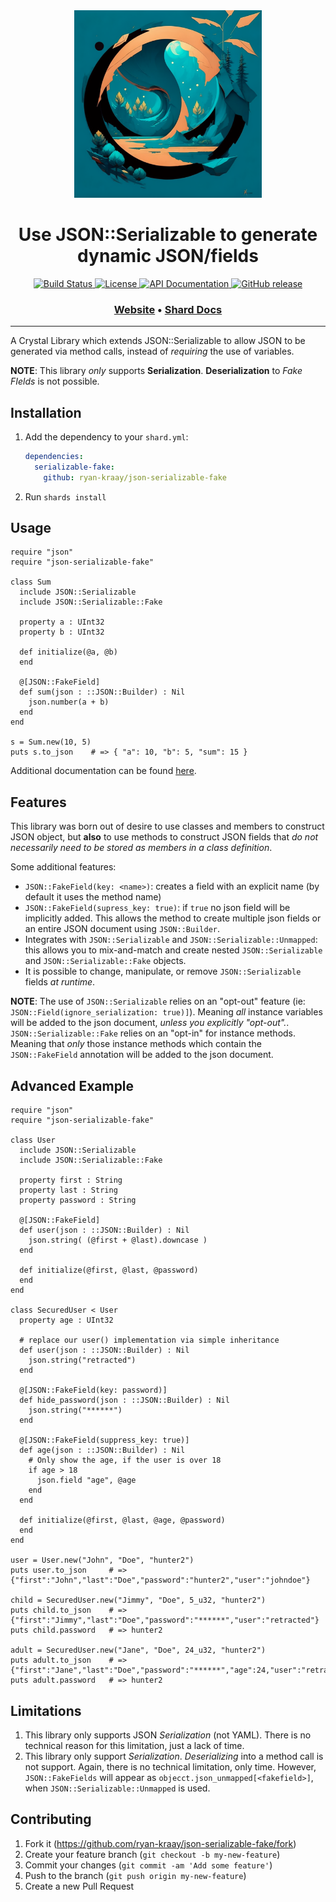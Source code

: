 <div align="center">
  <a href="https://github.com/ryan-kraay/json-serializable-fake/" target="_blank" rel="noopener noreferrer">
    <img width="300" src="https://raw.githubusercontent.com/ryan-kraay/json-serializable-fake/master/assets/logo.png" alt="Logo">
  </a>
  
  <h1>Use JSON::Serializable to generate dynamic JSON/fields</h1>
  
  <p>
    <a href="https://github.com/ryan-kraay/json-serializable-fake/actions/workflows/ci.yml">
      <img src="https://github.com/ryan-kraay/json-serializable-fake/actions/workflows/ci.yml/badge.svg" alt="Build Status">
    </a>
    <a href="https://github.com/ryan-kraay/json-serializable-fake/blob/main/LICENSE">
      <img src="https://img.shields.io/github/license/ryan-kraay/json-serializable-fake.svg" alt="License">
    </a>
    <a href="https://ryan-kraay.github.io/json-serializable-fake/index.html">
      <img src="https://img.shields.io/badge/documentation-API-f06" alt="API Documentation">
    </a>
    <a href="https://github.com/ryan-kraay/json-serializable-fake/releases">
      <img src="https://img.shields.io/github/release/ryan-kraay/json-serializable-fake.svg" alt="GitHub release">
    </a>
  </p>

  <h3>
    <a href="https://github.com/ryan-kraay/json-serializable-fake/">Website</a>
    <span> • </span>
    <a href="https://ryan-kraay.github.io/json-serializable-fake/index.html">Shard Docs</a>
  </h3>
</div>

<hr/>


A Crystal Library which extends JSON::Serializable to allow JSON to be generated via method calls, instead of _requiring_ the use of variables.

**NOTE**:  This library _only_ supports **Serialization**.  **Deserialization** to _Fake FIelds_ is not possible.

## Installation

1. Add the dependency to your `shard.yml`:

   ```yaml
   dependencies:
     serializable-fake:
       github: ryan-kraay/json-serializable-fake
   ```

2. Run `shards install`

## Usage

```crystal
require "json"
require "json-serializable-fake"

class Sum
  include JSON::Serializable
  include JSON::Serializable::Fake

  property a : UInt32
  property b : UInt32

  def initialize(@a, @b)
  end

  @[JSON::FakeField]
  def sum(json : ::JSON::Builder) : Nil
    json.number(a + b)
  end
end

s = Sum.new(10, 5)
puts s.to_json    # => { "a": 10, "b": 5, "sum": 15 }
```

Additional documentation can be found [here](https://ryan-kraay.github.io/json-serializable-fake/JSON/Serializable/Fake.html).

## Features

This library was born out of desire to use classes and members to construct JSON object, but **also** to use methods to construct JSON fields that _do not necessarily need to be stored as members in a class definition_.

Some additional features:
* `JSON::FakeField(key: <name>)`:  creates a field with an explicit name (by default it uses the method name)
* `JSON::FakeField(supress_key: true)`:  if `true` no json field will be implicitly added.  This allows the method to create multiple json fields or an entire JSON document using `JSON::Builder`.
* Integrates with `JSON::Serializable` and `JSON::Serializable::Unmapped`:  this allows you to mix-and-match and create nested `JSON::Serializable` and `JSON::Serializable::Fake` objects.
* It is possible to change, manipulate, or remove `JSON::Serializable` fields _at runtime_.

**NOTE**:  The use of `JSON::Serializable` relies on an "opt-out" feature (ie: `JSON::Field(ignore_serialization: true)]`).  Meaning _all_ instance variables will be added to the json document, _unless you explicitly "opt-out"._.  `JSON::Serializable::Fake` relies on an "opt-in" for instance methods.  Meaning that _only_ those instance methods which contain the `JSON::FakeField` annotation will be added to the json document.

## Advanced Example

```crystal
require "json"
require "json-serializable-fake"

class User
  include JSON::Serializable
  include JSON::Serializable::Fake

  property first : String
  property last : String
  property password : String

  @[JSON::FakeField]
  def user(json : ::JSON::Builder) : Nil
    json.string( (@first + @last).downcase )
  end

  def initialize(@first, @last, @password)
  end
end

class SecuredUser < User
  property age : UInt32

  # replace our user() implementation via simple inheritance
  def user(json : ::JSON::Builder) : Nil
    json.string("retracted")
  end

  @[JSON::FakeField(key: password)]
  def hide_password(json : ::JSON::Builder) : Nil
    json.string("******")
  end

  @[JSON::FakeField(suppress_key: true)]
  def age(json : ::JSON::Builder) : Nil
    # Only show the age, if the user is over 18
    if age > 18
      json.field "age", @age
    end
  end

  def initialize(@first, @last, @age, @password)
  end
end

user = User.new("John", "Doe", "hunter2")
puts user.to_json     # => {"first":"John","last":"Doe","password":"hunter2","user":"johndoe"}

child = SecuredUser.new("Jimmy", "Doe", 5_u32, "hunter2")
puts child.to_json    # => {"first":"Jimmy","last":"Doe","password":"******","user":"retracted"}
puts child.password   # => hunter2

adult = SecuredUser.new("Jane", "Doe", 24_u32, "hunter2")
puts adult.to_json    # => {"first":"Jane","last":"Doe","password":"******","age":24,"user":"retracted"}
puts adult.password   # => hunter2

```

## Limitations

1. This library only supports JSON _Serialization_ (not YAML).  There is no technical reason for this limitation, just a lack of time.
2. This library only support _Serialization_.  _Deserializing_ into a method call is not support.  Again, there is no technical limitation, only time.  However, `JSON::FakeFields` will appear as `objecct.json_unmapped[<fakefield>]`, when `JSON::Serializable::Unmapped` is used.

## Contributing

1. Fork it (<https://github.com/ryan-kraay/json-serializable-fake/fork>)
2. Create your feature branch (`git checkout -b my-new-feature`)
3. Commit your changes (`git commit -am 'Add some feature'`)
4. Push to the branch (`git push origin my-new-feature`)
5. Create a new Pull Request
